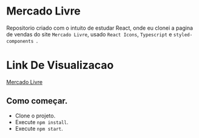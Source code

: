 # Mercado Livre 
 Repositorio criado com o intuito de estudar React, onde eu clonei a pagina de vendas do site `Mercado Livre`, usado `React Icons`, `Typescript` e `styled-components
`.

# Link De Visualizacao

[Mercado Livre](https://mercado-livre-ui-clone.vercel.app/)

## Como começar.
- Clone o projeto.
- Execute `npm install`.
- Execute `npm start`.

